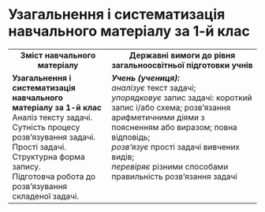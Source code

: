 # Узагальнення і систематизація навчального матеріалу за  1-й клас
<table>
  <tr>
    <td width="40%" align="center"><b>Зміст навчального матеріалу<b></td>
    <td width="60%" align="center"><b>Державні вимоги до рівня загальноосвітньої підготовки учнів</b></td>
  </tr>
  <tr>
    <td width="40%" style="vertical-align:top !important;"><b>Узагальнення і систематизація навчального матеріалу за 
1-й клас</b><br>
Аналіз тексту задачі.<br> 
Сутність процесу розв’язування задачі.<br>
Прості задачі. Структурна форма запису.<br>
Підготовча робота до розв’язування складеної задачі.<br></td>
    <td width="60%" style="vertical-align:top !important;"><i><b>Учень (учениця):</b></i><br>
<i>аналізує</i> текст задачі;<br>
<i>упорядковує</i> запис задачі: короткий запис і/або схема; розв’язання арифметичними діями з поясненням або виразом; повна відповідь;<br>
<i>розв’язує</i>  прості задачі вивчених видів;<br>
<i>перевіряє</i> різними способами правильність розв’язання задачі<br></td>
  </tr>
</table>
